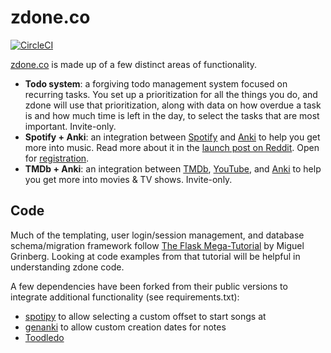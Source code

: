 # zdone.co
[![CircleCI](https://circleci.com/gh/z1lc/zdone/tree/master.svg?style=shield)](https://circleci.com/gh/z1lc/zdone/tree/master)

[zdone.co](https://www.zdone.co/) is made up of a few distinct areas of functionality.
 * **Todo system**: a forgiving todo management system focused on recurring tasks. You set up a prioritization for all the things you do, and zdone will use that prioritization, along with data on how overdue a task is and how much time is left in the day, to select the tasks that are most important. Invite-only.
 * **Spotify + Anki**: an integration between [Spotify](https://www.spotify.com/) and [Anki](https://apps.ankiweb.net/) to help you get more into music. Read more about it in the [launch post on Reddit](https://www.reddit.com/r/Anki/comments/g0zgyc/spotify_anki_learn_to_recognize_songs_by_your/). Open for [registration](https://www.zdone.co/register).
 * **TMDb + Anki**: an integration between [TMDb](https://www.themoviedb.org/), [YouTube](https://www.youtube.com/), and [Anki](https://apps.ankiweb.net/) to help you get more into movies & TV shows. Invite-only.

## Code
Much of the templating, user login/session management, and database schema/migration framework follow [The Flask Mega-Tutorial](https://blog.miguelgrinberg.com/post/the-flask-mega-tutorial-part-i-hello-world) by Miguel Grinberg. Looking at code examples from that tutorial will be helpful in understanding zdone code.

A few dependencies have been forked from their public versions to integrate additional functionality (see requirements.txt):
 * [spotipy](https://github.com/z1lc/spotipy) to allow selecting a custom offset to start songs at
 * [genanki](https://github.com/z1lc/genanki) to allow custom creation dates for notes
 * [Toodledo](https://github.com/z1lc/toodledo-python)
